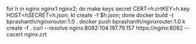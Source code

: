 for h in nginx nginx1 nginx2; do make keys secret CERT=$h.crt KEY=$h.key HOST=$h SECRET=$h.json; kl create -f $h.json; done
docker build -t bprashanth/nginxrouter:1.0 .
docker push bprashanth/nginxrouter:1.0
k create -f .
curl --resolve nginx:8082:104.197.79.157 https://nginx:8082 --cacert nginx.crt

